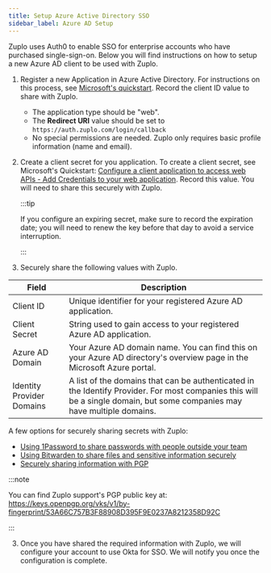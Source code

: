 ```yaml
---
title: Setup Azure Active Directory SSO
sidebar_label: Azure AD Setup
---
```


Zuplo uses Auth0 to enable SSO for enterprise accounts who have purchased
single-sign-on. Below you will find instructions on how to setup a new Azure AD
client to be used with Zuplo.

1. Register a new Application in Azure Active Directory. For instructions on
   this process, see
   [Microsoft's quickstart](https://learn.microsoft.com/en-us/entra/identity-platform/quickstart-register-app).
   Record the client ID value to share with Zuplo.

   - The application type should be "web".
   - The **Redirect URI** value should be set to
     `https://auth.zuplo.com/login/callback`
   - No special permissions are needed. Zuplo only requires basic profile
     information (name and email).

2. Create a client secret for you application. To create a client secret, see
   Microsoft's Quickstart:
   [Configure a client application to access web APIs - Add Credentials to your web application](https://learn.microsoft.com/en-us/entra/identity-platform/quickstart-register-app#add-credentials).
   Record this value. You will need to share this securely with Zuplo.

   :::tip

   If you configure an expiring secret, make sure to record the expiration date;
   you will need to renew the key before that day to avoid a service
   interruption.

   :::

3. Securely share the following values with Zuplo.

| Field                     | Description                                                                                                                                                              |
| ------------------------- | ------------------------------------------------------------------------------------------------------------------------------------------------------------------------ |
| Client ID                 | Unique identifier for your registered Azure AD application.                                                                                                              |
| Client Secret             | String used to gain access to your registered Azure AD application.                                                                                                      |
| Azure AD Domain           | Your Azure AD domain name. You can find this on your Azure AD directory's overview page in the Microsoft Azure portal.                                                   |
| Identity Provider Domains | A list of the domains that can be authenticated in the Identify Provider. For most companies this will be a single domain, but some companies may have multiple domains. |

A few options for securely sharing secrets with Zuplo:

- [Using 1Password to share passwords with people outside your team ](https://1password.com/resources/guides/sharing-passwords-with-guests/)
- [Using Bitwarden to share files and sensitive information securely](https://bitwarden.com/blog/how-to-share-files-and-sensitive-information-securely/)
- [Securely sharing information with PGP](https://medium.com/slalom-build/how-to-use-gpg-to-securely-share-secrets-with-your-team-c09c50fe77e3)

:::note

You can find Zuplo support's PGP public key at:
https://keys.openpgp.org/vks/v1/by-fingerprint/53A66C757B3F88908D395F9E0237A8212358D92C

:::

3. Once you have shared the required information with Zuplo, we will configure
   your account to use Okta for SSO. We will notify you once the configuration
   is complete.
